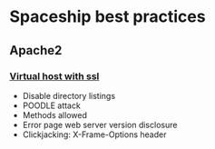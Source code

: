 # Spaceship best practices

## Apache2

### [Virtual host with ssl](../blob/master/servers/virtualhost-ssl.com)

* Disable directory listings
* POODLE attack
* Methods allowed
* Error page web server version disclosure
* Clickjacking: X-Frame-Options header

